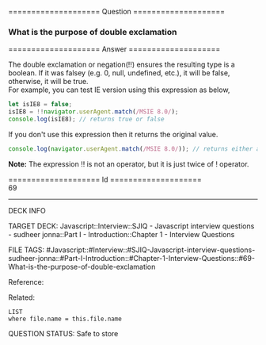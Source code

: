 ==================== Question ====================  

### What is the purpose of double exclamation  

==================== Answer ====================  

The double exclamation or negation(!!) ensures the resulting type is a boolean.
If it was falsey (e.g. 0, null, undefined, etc.), it will be false, otherwise,
it will be true.  
For example, you can test IE version using this expression as below,

```javascript
let isIE8 = false;
isIE8 = !!navigator.userAgent.match(/MSIE 8.0/);
console.log(isIE8); // returns true or false
```

If you don't use this expression then it returns the original value.

```javascript
console.log(navigator.userAgent.match(/MSIE 8.0/)); // returns either an Array or null
```

**Note:** The expression !! is not an operator, but it is just twice of !
operator.

==================== Id ====================  
69
<!--ID: 1707879813988-->

---

DECK INFO

TARGET DECK: Javascript::Interview::SJIQ - Javascript interview questions - sudheer jonna::Part I - Introduction::Chapter 1 - Interview Questions

FILE TAGS: #Javascript::#Interview::#SJIQ-Javascript-interview-questions-sudheer-jonna::#Part-I-Introduction::#Chapter-1-Interview-Questions::#69-What-is-the-purpose-of-double-exclamation

Reference:

Related:

```dataview
LIST
where file.name = this.file.name
```
QUESTION STATUS: Safe to store

